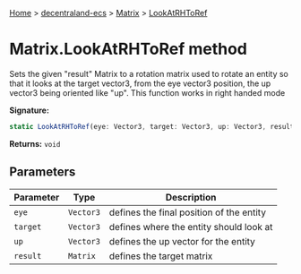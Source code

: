 [Home](./index) &gt; [decentraland-ecs](./decentraland-ecs.md) &gt; [Matrix](./decentraland-ecs.matrix.md) &gt; [LookAtRHToRef](./decentraland-ecs.matrix.lookatrhtoref.md)

# Matrix.LookAtRHToRef method

Sets the given "result" Matrix to a rotation matrix used to rotate an entity so that it looks at the target vector3, from the eye vector3 position, the up vector3 being oriented like "up". This function works in right handed mode

**Signature:**
```javascript
static LookAtRHToRef(eye: Vector3, target: Vector3, up: Vector3, result: Matrix): void;
```
**Returns:** `void`

## Parameters

|  Parameter | Type | Description |
|  --- | --- | --- |
|  `eye` | `Vector3` | defines the final position of the entity |
|  `target` | `Vector3` | defines where the entity should look at |
|  `up` | `Vector3` | defines the up vector for the entity |
|  `result` | `Matrix` | defines the target matrix |

